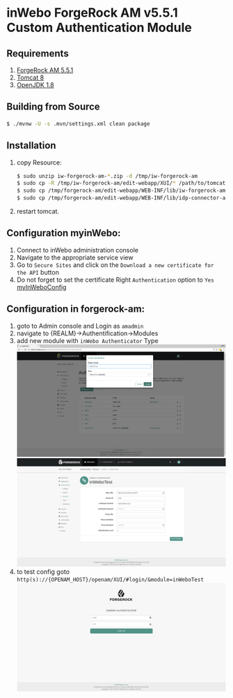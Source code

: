  inWebo ForgeRock AM v5.5.1 Custom Authentication Module
 =======================================================
 
 Requirements
 ------------
 
 1. [ForgeRock AM 5.5.1](https://www.forgerock.com/platform/access-management)
 1. [Tomcat 8](http://apache.mediamirrors.org/tomcat/tomcat-8/v8.5.30/bin/apache-tomcat-8.5.30.tar.gz)
 1. [OpenJDK 1.8](http://openjdk.java.net/)
 
 Building from Source
 --------------------
 
 ```bash
$ ./mvnw -U -s .mvn/settings.xml clean package
 ```
 
 Installation
 ------------

1. copy Resource:

    ```bash
    $ sudo unzip iw-forgerock-am-*.zip -d /tmp/iw-forgerock-am
    $ sudo cp -R /tmp/iw-forgerock-am/edit-webapp/XUI/* /path/to/tomcat/webapps/openam/XUI/
    $ sudo cp /tmp/forgerock-am/edit-webapp/WEB-INF/lib/iw-forgerock-am-*.jar /path/to/tomcat/webapps/openam/WEB-INF/lib/
    $ sudo cp /tmp/forgerock-am/edit-webapp/WEB-INF/lib/idp-connector-auth-repackage-0.3.0.jar /path/to/tomcat/webapps/openam/WEB-INF/lib/   
    ```
4. restart tomcat.

## Configuration myinWebo:

1. Connect to inWebo administration console
1. Navigate to the appropriate service view
1. Go to `Secure Sites` and click on the `Download a new certificate for the API` button
1. Do not forget to set the certificate Right `Authentication` option to `Yes`
[myInWeboConfig](doc/images/myInWeboConfig.png)

## Configuration in forgerock-am:

1. goto to Admin console and Login as `amadmin`
2. navigate to {REALM}->Authentification->Modules
3. add new module with `inWebo Authenticator` Type
![add new module](doc/images/inWeboAuthCreateModule.png)
![config new module](doc/images/inWeboAuthEditConfig.png)
4. to test config goto `http(s)://{OPENAM_HOST}/openam/XUI/#login/&module=inWeboTest`
![XUI Login Page](doc/images/inWeboAuthLoginXUIPage.png)